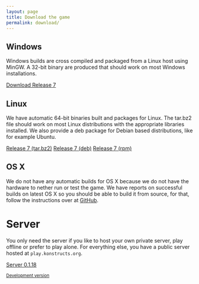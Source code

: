 ```yaml
---
layout: page
title: Download the game
permalink: download/
---
```


## Windows

Windows builds are cross compiled and packaged from a Linux host
using MinGW. A 32-bit binary are produced that should work on most
Windows installations.

<!-- RR004 --><a  class="btn btn-primary" href="https://github.com/konstructs/client/releases/download/7/konstructs-client.zip">Download Release 7</a>

## Linux

We have automatic 64-bit binaries built and packages for Linux. The tar.bz2 file should work on most Linux distributions with the appropriate libraries installed. We also provide a deb package for Debian based distributions, like for example Ubuntu.

<!-- RR005 --><a class="btn btn-primary" href="https://github.com/konstructs/client/releases/download/7/konstructs-client.tar.bz2">Release 7 (tar.bz2)</a>
<!-- RR006 --><a class="btn btn-primary" href="https://github.com/konstructs/client/releases/download/7/konstructs-client_7-1329_amd64.deb">Release 7 (deb)</a>
<!-- RR010 --><a class="btn btn-primary" href="https://github.com/konstructs/client/releases/download/7/konstructs-client-7-1329.x86_64.rpm">Release 7 (rpm)</a>

## OS X

We do not have any automatic builds for OS X because we do not have the hardware to nether run or test the game. We have reports on successful builds on latest OS X so you should be able to build it from source, for that, follow the instructions over at [GitHub](https://github.com/konstructs/client/blob/master/BUILD.md).

# Server

You only need the server if you like to host your own private server, play offline or prefer to play alone. For everything else, you have a public server hosted at `play.konstructs.org`.

<!-- RR007 --><a class="btn btn-primary" href="https://github.com/konstructs/server/releases/download/v0.1.18/konstructs-server-0.1.18.jar">Server 0.1.18</a>

<small><a href="https://bintray.com/artifact/download/konstructs/jars/konstructs-server-build-dev.jar">Development version</a></small>
